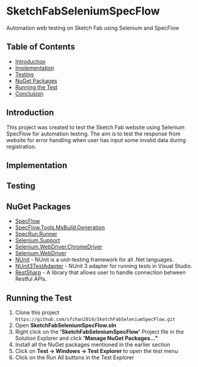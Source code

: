 # SketchFabSeleniumSpecFlow
Automation web testing on Sketch Fab using Selenium and SpecFlow

## Table of Contents
* [Introduction](#introduction)
* [Implementation](#implementation)
* [Testing](#testing)
* [NuGet Packages](#nuget-packages)
* [Running the Test](#running-the-test)
* [Conclusion](#conclusion)

## Introduction
This project was created to test the Sketch Fab website using Selenium SpecFlow for automation testing.
The aim is to test the response from website for error handling when user has input some invalid data during registration.

## Implementation

## Testing



## NuGet Packages
 - [SpecFlow](https://specflow.org/)
 - [SpecFlow.Tools.MsBuild.Generation](https://specflow.org/)
 - [SpecRun.Runner](https://specflow.org/plus/runner/)
 - [Selenium.Support](https://www.seleniumhq.org/)
 - [Selenium.WebDriver.ChromeDriver](https://github.com/jsakamoto/nupkg-selenium-webdriver-chromedriver/)
 - [Selenium.WebDriver](https://www.seleniumhq.org/)
 - [NUnit](https://www.nuget.org/packages/NUnit/) - NUnit is a unit-testing framework for all .Net languages.
 - [NUnit3TestAdapter](https://www.nuget.org/packages/NUnit3TestAdapter/) - NUnit 3 adapter for running tests in Visual Studio.
 - [RestSharp](https://www.nuget.org/packages/RestSharp/) - A library that allows user to handle connection between Restful APIs.

## Running the Test
1. Clone this project ```https://github.com/sfchan2019/SketchFabSeleniumSpecFlow.git```
2. Open **SketchFabSeleniumSpecFlow.sln** 
3. Right click on the **'SketchFabSeleniumSpecFlow'** Project file in the Solution Explorer and click **'Manage NuGet Packages..."**
4. Install all the NuGet packages mentioned in the earlier section
5. Click on **Test -> Windows -> Test Explorer** to open the test menu
6. Click on the Run All buttons in the Test Explorer
